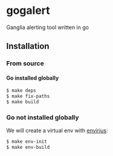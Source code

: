 # gogalert

Ganglia alerting tool written in go

## Installation

### From source

#### Go installed globally

```bash
$ make deps
$ make fix-paths
$ make build
```

### Go not installed globally

We will create a virtual env with [envirius](https://github.com/ekalinin/envirius):

```bash
$ make env-init
$ make env-build
```
